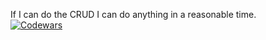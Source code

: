 If I can do the CRUD I can do anything in a reasonable time.<br>
[![Codewars](https://github.r2v.ch/codewars?user=Stefanut99009)](https://www.codewars.com/users/Stefanut99009)
